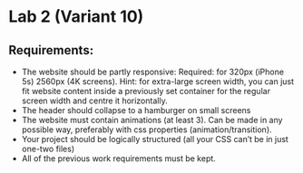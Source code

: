 # Lab 2 (Variant 10)  
## Requirements:
 - The website should be partly responsive: Required: for 320px (iPhone 5s)  2560px (4K screens). Hint: for extra-large screen width, you can just fit website content inside a previously set container for the regular screen width and centre it horizontally.
 - The header should collapse to a hamburger on small screens
 - The website must contain animations (at least 3). Can be made in any possible way, preferably with css properties (animation/transition).
 - Your project should be logically structured (all your CSS can’t be in just one-two files)
 - All of the previous work requirements must be kept.

